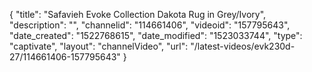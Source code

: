{
    "title": "Safavieh Evoke Collection Dakota Rug in Grey\/Ivory",
    "description": "",
    "channelid": "114661406",
    "videoid": "157795643",
    "date_created": "1522768615",
    "date_modified": "1523033744",
    "type": "captivate",
    "layout": "channelVideo",
    "url": "\/latest-videos\/evk230d-27\/114661406-157795643"
}